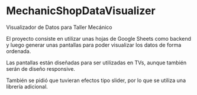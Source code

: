 # MechanicShopDataVisualizer
Visualizador de Datos para Taller Mecánico

El proyecto consiste en utilizar unas hojas de Google Sheets como backend y luego generar unas pantallas para poder visualizar los datos de forma ordenada.

Las pantallas están diseñadas para ser utilizadas en TVs, aunque también serán de diseño responsive.

También se pidió que tuvieran efectos tipo slider, por lo que se utiliza una librería adicional.
